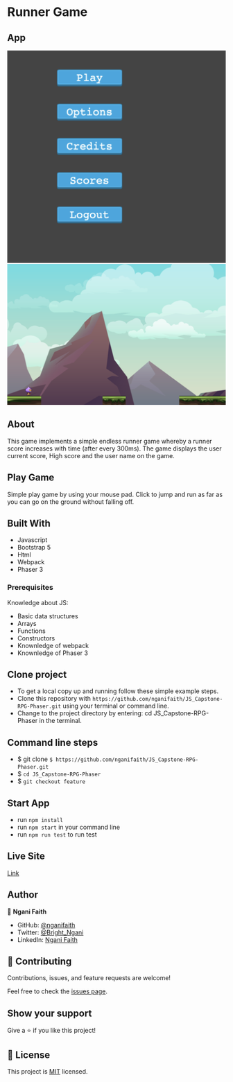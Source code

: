 # Runner Game

[](https://img.shields.io/badge/Microverse-blueviolet)

## App

![home](./assets/home.png)
![PlayGround](./assets/play.png)

## About

This game implements a simple endless runner game whereby a runner score increases with time (after every 300ms). The game displays the user current score, High score and the user name on the game.

## Play Game

Simple play game by using your mouse pad. Click to jump and run as far as you can go on the ground without falling off.

## Built With

- Javascript
- Bootstrap 5
- Html
- Webpack
- Phaser 3

### Prerequisites

Knowledge about JS:

- Basic data structures
- Arrays
- Functions
- Constructors
- Knownledge of webpack
- Knownledge of Phaser 3

## Clone project

- To get a local copy up and running follow these simple example steps.
- Clone this repository with `https://github.com/nganifaith/JS_Capstone-RPG-Phaser.git` using your terminal or command line.
- Change to the project directory by entering: cd JS_Capstone-RPG-Phaser in the terminal.

## Command line steps

- $ git clone `$ https://github.com/nganifaith/JS_Capstone-RPG-Phaser.git`
- $ `cd JS_Capstone-RPG-Phaser `
- $ `git checkout feature`

## Start App

- run `npm install`
- run `npm start` in your command line
- run `npm run test` to run test

## Live Site

[Link](https://unruffled-euler-e01838.netlify.app/)

## Author

👤 **Ngani Faith**

- GitHub: [@nganifaith](https://github.com/nganifaith)
- Twitter: [@Bright_Ngani](https://twitter.com/bright_ngani)
- LinkedIn: [Ngani Faith](https://www.linkedin.com/in/ngani-faith/)

## 🤝 Contributing

Contributions, issues, and feature requests are welcome!

Feel free to check the [issues page](https://github.com/nganifaith/JS_Capstone-RPG-Phaser/issues).

## Show your support

Give a ⭐️ if you like this project!

## 📝 License

This project is [MIT](./LICENSE) licensed.
